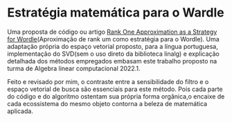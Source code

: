 # Estratégia matemática para o Wardle




Uma proposta de código ou artigo [Rank One Approximation as a Strategy for Wordle](https://arxiv.org/abs/2204.06324)(Aproximação de rank um como estratégia para o Wordle). Uma adaptação própria do espaço vetorial proposto, para a língua portuguesa, implementação do SVD(sem o uso direto da biblioteca linalg) e explicação detalhada dos métodos empregados embasam este trabalho proposto na turma de Algebra linear computacional 2022.1.


Feito e revisado por mim, o contraste entre a sensibilidade do filtro e o espaço vetorial de busca são essenciais para este método. Pois cada parte do código e do algoritmo ostentam sua própria forma orgânica,o encaixe de cada ecossistema do mesmo objeto contorna a beleza de matemática aplicada.
